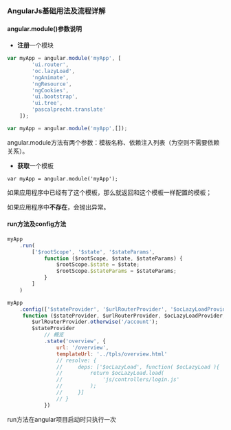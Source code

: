 ### AngularJs基础用法及流程详解

#### angular.module\(\)参数说明

* **注册**一个模块

```JavaScript
var myApp = angular.module('myApp', [
        'ui.router',
        'oc.lazyLoad',
        'ngAnimate',
        'ngResource',
        'ngCookies',
        'ui.bootstrap',
        'ui.tree',
        'pascalprecht.translate'
    ]);

var myApp = angular.module('myApp',[]);
```

angular.module方法有两个参数：模板名称、依赖注入列表（为空则不需要依赖关系）。

* **获取**一个模板

```
var myApp = angular.module('myApp');
```

如果应用程序中已经有了这个模板，那么就返回和这个模板一样配置的模板；

如果应用程序中**不存在**，会抛出异常。





#### run方法及config方法

```js
myApp
    .run(
        ['$rootScope', '$state', '$stateParams',
            function ($rootScope, $state, $stateParams) {
                $rootScope.$state = $state;
                $rootScope.$stateParams = $stateParams;
            }
        ]
    )
```

```JavaScript
myApp
    .config(['$stateProvider', '$urlRouterProvider', '$ocLazyLoadProvider', '$locationProvider',
     function ($stateProvider, $urlRouterProvider, $ocLazyLoadProvider, $locationProvider) {
        $urlRouterProvider.otherwise('/account');
        $stateProvider
            // 概览
            .state('overview', {
                url: '/overview',
                templateUrl: '../tpls/overview.html'
                // resolve: {
                //     deps: ['$ocLazyLoad', function( $ocLazyLoad ){
                //         return $ocLazyLoad.load(
                //             'js/controllers/login.js'
                //         );
                //     }]
                // }
            })
```

run方法在angular项目启动时只执行一次

